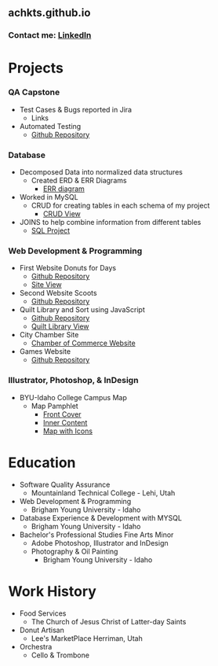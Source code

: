 ## achkts.github.io
### Contact me: [LinkedIn](https://www.linkedin.com/in/audrey-checketts/)

# Projects
### QA Capstone
- Test Cases & Bugs reported in Jira
  - Links
- Automated Testing 
  - [Github Repository](https://github.com/achkts/QACapstone)

### Database
- Decomposed Data into normalized data structures
  - Created ERD & ERR Diagrams
    - [ERR diagram](https://github.com/achkts/achkts.github.io/blob/main/docs/assets/final_ERR_Diagram_gamers_guild.jpg)
- Worked in MySQL
  - CRUD for creating tables in each schema of my project
    - [CRUD View](https://github.com/achkts/achkts.github.io/blob/main/docs/assets/CRUD_GenreTable.png)
- JOINS to help combine information from different tables
  - [SQL Project](https://github.com/achkts/achkts.github.io/blob/main/docs/assets/JoinPlayers.png)

### Web Development & Programming 
- First Website Donuts for Days
  - [Github Repository](https://github.com/achkts/wdd130/tree/master/donuts4days)
  - [Site View](https://achkts.github.io/wdd130/donuts4days/)
- Second Website Scoots
  - [Github Repository](https://github.com/achkts/wdd230/tree/main/scoots)
- Quilt Library and Sort using JavaScript
  - [Github Repository](https://github.com/achkts/quiltLibrary)
  - [Quilt Library View](https://github.com/achkts/achkts.github.io/blob/main/docs/assets/SusansQuilt.png)
- City Chamber Site
  - [Chamber of Commerce Website](https://achkts.github.io/wdd230/chamber/index.html) 
- Games Website 
  - [Github Repository](https://github.com/achkts/games_galore/tree/main/src)

### Illustrator, Photoshop, & InDesign
- BYU-Idaho College Campus Map
  - Map Pamphlet
    - [Front Cover](https://github.com/achkts/achkts.github.io/blob/main/docs/assets/FrontBYUImap.pdf)
    - [Inner Content](https://github.com/achkts/achkts.github.io/blob/main/docs/assets/BYUIMapInside.pdf)
    - [Map with Icons](https://github.com/achkts/achkts.github.io/blob/main/docs/assets/BYUI_Map.pdf)

# Education
- Software Quality Assurance
   - Mountainland Technical College - Lehi, Utah
- Web Development & Programming
  - Brigham Young University - Idaho
- Database Experience & Development with MYSQL
  - Brigham Young University - Idaho
- Bachelor's Professional Studies Fine Arts Minor
  - Adobe Photoshop, Illustrator and InDesign
  - Photography & Oil Painting
      - Brigham Young University - Idaho

# Work History
- Food Services
  - The Church of Jesus Christ of Latter-day Saints
- Donut Artisan
  - Lee's MarketPlace Herriman, Utah
- Orchestra
  - Cello & Trombone
